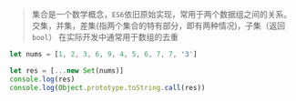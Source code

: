 > 集合是一个数学概念，`ES6`依旧原始实现，常用于两个数据组之间的关系。
> 交集，并集，差集(指两个集合的特有部分，即有两种情况)，子集（返回`bool`）
> 在实际开发中通常用于数组的去重

```javascript {.line-numbers}
let nums = [1, 2, 3, 6, 9, 4, 5, 6, 7, 7, '3']

let res = [...new Set(nums)]
console.log(res)
console.log(Object.prototype.toString.call(res))
```
